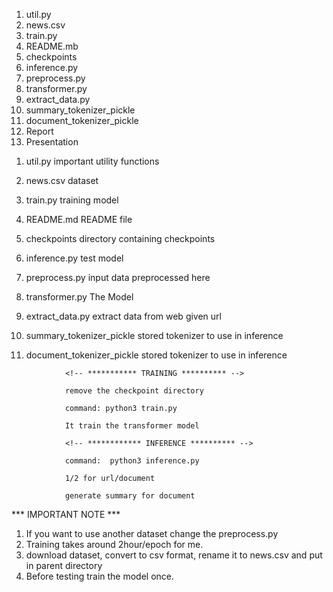 <!-- FILE STRUCTURE -->
1. util.py
2. news.csv
3. train.py
4. README.mb
5. checkpoints
6. inference.py
7. preprocess.py
8. transformer.py
9. extract_data.py
10. summary_tokenizer_pickle
11. document_tokenizer_pickle
12. Report
13. Presentation


<!-- DESCRIPTION -->
1. util.py
	important utility functions

2. news.csv
	dataset

3. train.py
	training model

4. README.md
	README file

5. checkpoints
	directory containing checkpoints

6. inference.py
	test model

7. preprocess.py
	input data preprocessed here

8. transformer.py
	The Model

9. extract_data.py
	extract data from web given url

10. summary_tokenizer_pickle
	stored tokenizer to use in inference

11. document_tokenizer_pickle
	stored tokenizer to use in inference



<!-- ##################################################################### -->
				<!-- *********** TRAINING ********** -->

				remove the checkpoint directory

				command: python3 train.py

				It train the transformer model 


<!-- ##################################################################### -->
				<!-- ************ INFERENCE ********** -->

				command:  python3 inference.py

				1/2 for url/document 

				generate summary for document



<!-- ##################################################################### -->
*** IMPORTANT NOTE ***
1. If you want to use another dataset change the preprocess.py
2. Training takes around 2hour/epoch for me.
3. download dataset, convert to csv format, rename it to news.csv and put in parent directory
4. Before testing train the model once.